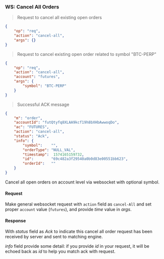 ### WS: Cancel All Orders

> Request to cancel all existing open orders 

```json
{
    "op": "req",
    "action": "cancel-all",
    "args": {}
}
```

> Request to cancel existing open order related to symbol "BTC-PERP"

```json
{
    "op": "req",
    "action": "cancel-all",
    "account": "futures",
    "args": {
        "symbol": "BTC-PERP"
    }
}
```

> Successful ACK message

```json
{
    "m": "order",
    "accountId": "futQtyfq8XLAA9kcf19h8bXHbAwwoqDo",
    "ac": "FUTURES",
    "action": "cancel-all",
    "status": "Ack",
    "info": {
        "symbol":    "",
        "orderType": "NULL_VAL",
        "timestamp":  1574165159732,
        "id":        "69c482a3f29540a0b0d83e00551bb623",
        "orderId":   ""
    }
}
```

Cancel all open orders on account level via websocket with optional symbol.

#### Request

Make general websocket request with `action` field as `cancel-All` and set proper `account` value (`futures`), and provide *time* value in *args*.

#### Response

With *status* field as *Ack* to indicate this cancel all order request has been received by server and sent to matching engine. 

*info* field provide some detail: if you provide *id* in your request, it will be echoed back as *id* to help you match ack with request.
